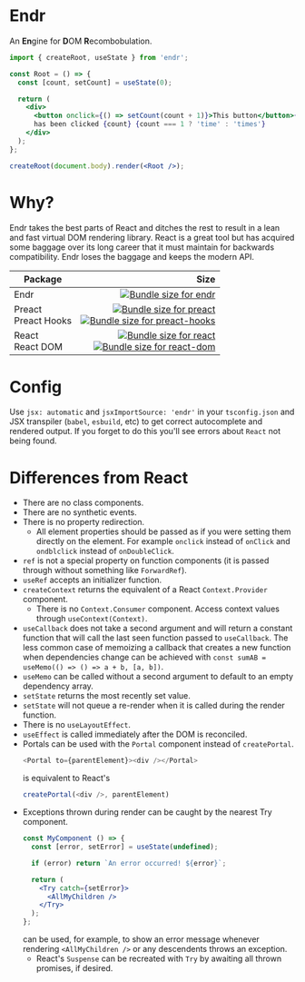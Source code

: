 # Endr
An **En**gine for **D**OM **R**ecombobulation.

```jsx
import { createRoot, useState } from 'endr';

const Root = () => {
  const [count, setCount] = useState(0);

  return (
    <div>
      <button onclick={() => setCount(count + 1)}>This button</button>{' '}
      has been clicked {count} {count === 1 ? 'time' : 'times'}
    </div>
  );
};

createRoot(document.body).render(<Root />);
```

# Why?
Endr takes the best parts of React and ditches the rest to result in a lean and
fast virtual DOM rendering library. React is a great tool but has acquired some
baggage over its long career that it must maintain for backwards compatibility.
Endr loses the baggage and keeps the modern API.

|Package|Size|
|-|-:|
|Endr|<a href="https://pkg-size.dev/endr"><img src="https://pkg-size.dev/badge/bundle/5947" title="Bundle size for endr"></a>|
|Preact<br/>Preact Hooks|<a href="https://pkg-size.dev/preact"><img src="https://pkg-size.dev/badge/bundle/11456" title="Bundle size for preact"></a><br /><a href="https://pkg-size.dev/preact-hooks"><img src="https://pkg-size.dev/badge/bundle/13364" title="Bundle size for preact-hooks"></a>|
|React<br/>React DOM|<a href="https://pkg-size.dev/react"><img src="https://pkg-size.dev/badge/bundle/6882" title="Bundle size for react"></a><br /><a href="https://pkg-size.dev/react-dom"><img src="https://pkg-size.dev/badge/bundle/141289" title="Bundle size for react-dom"></a>|

# Config
Use `jsx: automatic` and `jsxImportSource: 'endr'` in your `tsconfig.json` and
JSX transpiler (`babel`, `esbuild`, etc) to get correct autocomplete and
rendered output. If you forget to do this you'll see errors about `React` not
being found.

# Differences from React
- There are no class components.
- There are no synthetic events.
- There is no property redirection.
  - All element properties should be passed as if you were setting them directly
    on the element. For example `onclick` instead of `onClick` and `ondblclick`
    instead of `onDoubleClick`.
- `ref` is not a special property on function components (it is passed through
  without something like `ForwardRef`).
- `useRef` accepts an initializer function.
- `createContext` returns the equivalent of a React `Context.Provider`
  component.
  - There is no `Context.Consumer` component. Access context values through
    `useContext(Context)`.
- `useCallback` does not take a second argument and will return a constant
  function that will call the last seen function passed to `useCallback`. The
  less common case of memoizing a callback that creates a new function when
  dependencies change can be achieved with
  `const sumAB = useMemo(() => () => a + b, [a, b])`.
- `useMemo` can be called without a second argument to default to an empty
  dependency array.
- `setState` returns the most recently set value.
- `setState` will not queue a re-render when it is called during the render
  function.
- There is no `useLayoutEffect`.
- `useEffect` is called immediately after the DOM is reconciled.
- Portals can be used with the `Portal` component instead of `createPortal`.
  ```js
  <Portal to={parentElement}><div /></Portal>
  ```
  is equivalent to React's
  ```js
  createPortal(<div />, parentElement)
  ```
- Exceptions thrown during render can be caught by the nearest Try component.
  ```jsx
  const MyComponent () => {
    const [error, setError] = useState(undefined);

    if (error) return `An error occurred! ${error}`;

    return (
      <Try catch={setError}>
        <AllMyChildren />
      </Try>
    );
  };
  ```
  can be used, for example, to show an error message whenever rendering
    `<AllMyChildren />` or any descendents throws an exception.
  - React's `Suspense` can be recreated with `Try` by awaiting all thrown
    promises, if desired.
